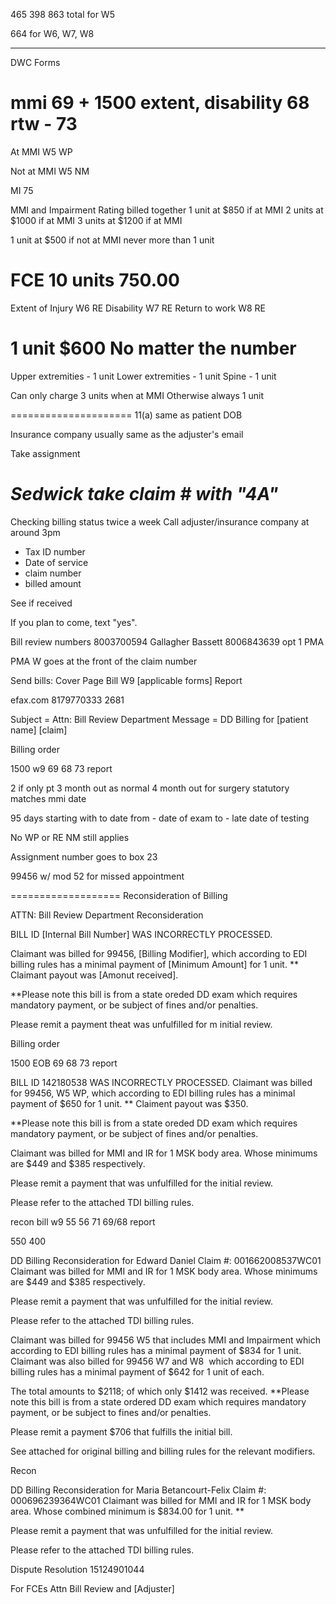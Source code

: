 465
398
863 total for W5

664 for W6, W7, W8
*****************************************************************
DWC Forms

mmi 69 + 1500
extent, disability 68
rtw - 73
===================
At MMI
W5 WP

Not at MMI
W5 NM

MI 75

MMI and Impairment Rating billed together
1 unit at $850 if at MMI
2 units at $1000 if at MMI
3 units at $1200 if at MMI

1 unit at $500 if not at MMI
never more than 1 unit

FCE
10 units
750.00
====================
Extent of Injury W6 RE
Disability W7 RE
Return to work W8 RE

1 unit $600
No matter the number
=====================
Upper extremities - 1 unit
Lower extremities - 1 unit
Spine - 1 unit

Can only charge 3 units when at MMI
Otherwise always 1 unit

=====================
11(a) same as patient DOB

Insurance company usually same as the adjuster's email

Take assignment

*Sedwick take claim # with "4A"*
=====================
Checking billing status
twice a week
Call adjuster/insurance company at around 3pm
 -   Tax ID number
 -   Date of service
 -   claim number
 -   billed amount

 See if received



If you plan to come, text "yes".


Bill review numbers
8003700594 Gallagher Bassett
8006843639 opt 1 PMA


PMA W goes at the front of the claim number


Send bills:
Cover Page
Bill
W9
[applicable forms]
Report

efax.com
8179770333
2681

Subject = Attn: Bill Review Department
Message = DD Billing for [patient name]
            [claim]


Billing order

1500
w9
69
68
73
report


2 if  only pt
3 month out as normal
4 month out for surgery
statutory matches mmi date

95 days starting with to date
from - date of exam
to - late date of testing

No WP or RE
NM still applies

Assignment number goes to box 23

99456 w/ mod 52 for missed appointment

===================
Reconsideration of Billing

ATTN: Bill Review Department Reconsideration

BILL ID [Internal Bill Number] WAS INCORRECTLY PROCESSED.
<!-- Repeat for each billing item -->
Claimant was billed for 99456, [Billing Modifier], which according to EDI billing rules has a minimal payment of [Minimum Amount] for 1 unit. ** Claimant payout was [Amonut received].
<!-- Repeat for each billing item -->

**Please note this bill is from a state oreded DD exam which requires mandatory payment, or be subject of fines and/or penalties.

Please remit a payment theat was unfulfilled for m initial review.

Billing order

1500
EOB
69
68
73
report


BILL ID 142180538 WAS INCORRECTLY PROCESSED.
Claimant was billed for 99456, W5 WP, which according to EDI billing rules has a minimal payment of $650 for 1 unit. ** Claiment payout was $350.

**Please note this bill is from a state oreded DD exam which requires mandatory payment, or be subject of fines and/or penalties.



Claimant was billed for MMI and IR for 1 MSK body area.
Whose minimums are $449 and $385 respectively.

Please remit a payment that was unfulfilled for the initial review.

Please refer to the attached TDI billing rules.

recon
bill
w9
55 56 71
69/68
report

550
400


DD Billing Reconsideration for Edward Daniel
Claim #: 001662008537WC01
Claimant was billed for MMI and IR for 1 MSK body area.
Whose minimums are $449 and $385 respectively.

Please remit a payment that was unfulfilled for the initial review.

Please refer to the attached TDI billing rules.


Claimant was billed for 99456 W5 that includes MMI and Impairment which according to EDI billing rules has a minimal payment of $834 for 1 unit.
Claimant was also billed for 99456 W7 and W8  which according to EDI billing rules has a minimal payment of $642 for 1 unit of each.

The total amounts to $2118; of which only $1412 was received.
**Please note this bill is from a state ordered DD exam which requires mandatory payment, or be subject to fines and/or penalties.

Please remit a payment $706 that fulfills the initial bill.

See attached for original billing and billing rules for the relevant modifiers.


Recon

DD Billing Reconsideration for Maria Betancourt-Felix
Claim #: 000696239364WC01
Claimant was billed for MMI and IR for 1 MSK body area.
Whose combined minimum is $834.00 for 1 unit. **

Please remit a payment that was unfulfilled for the initial review.

Please refer to the attached TDI billing rules.

Dispute Resolution
15124901044

For FCEs
Attn Bill Review and [Adjuster]
